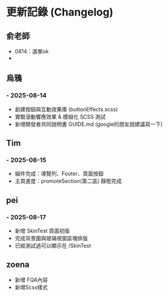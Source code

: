 # 更新記錄 (Changelog)
## 俞老師
- 0814：選單ok
- 
## 烏鴉
### - 2025-08-14
- 創建按鈕與互動效果庫 (buttonEffects.scss)
- 實驗滾動響應效果 & 模組化 SCSS 測試
- 新增開發者共同說明書 GUIDE.md (google的朋友說建議寫一下)

## Tim
### - 2025-08-15
- 組件完成：導覽列、Footer、頁面按鈕
- 主頁進度：promoteSection(第二區) 靜態完成


## pei
### - 2025-08-17
- 新增 SkinTest 頁面初版
- 完成背景圖與玻璃視窗區塊排版
- 已經測試過可以顯示在 /SkinTest

## zoena
- 新增 FQA內容
- 新增Scss樣式
